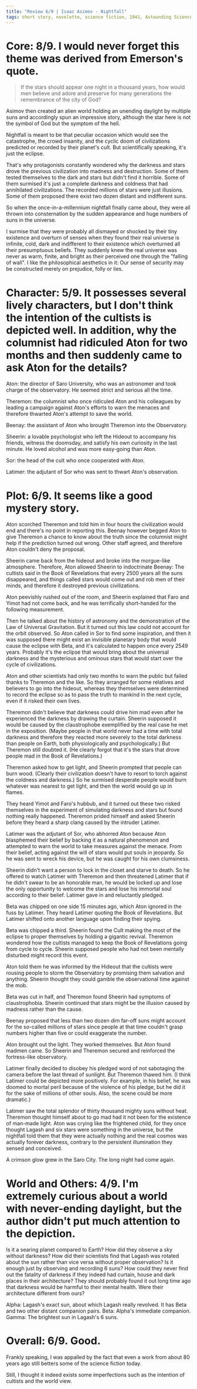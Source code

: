 ```yaml
---
title: "Review 6/9 | Isaac Asimov - Nightfall"
tags: short story, novelette, science fiction, 1941, Astounding Science Fiction, Campbell, Emerson
---
```



# Core: 8/9. I would never forget this theme was derived from Emerson's quote.
> If the stars should appear one night in a thousand years, how would men believe and adore and preserve for many generations the remembrance of the city of God?

Asimov then created an alien world holding an unending daylight by multiple suns and accordingly spun an impressive story, although the star here is not the symbol of God but the symptom of the hell.

Nightfall is meant to be that peculiar occasion which would see the catastrophe, the crowd insanity, and the cyclic doom of civilizations predicted or recorded by their planet's cult. But scientifically speaking, it's just the eclipse.

That's why protagonists constantly wondered why the darkness and stars drove the previous civilization into madness and destruction. Some of them tested themselves to the dark and stars but didn't find it horrible. Some of them surmised it's just a complete darkness and coldness that had annihilated civilizations. The recorded millions of stars were just illusions. Some of them proposed there exist two dozen distant and indifferent suns. 

So when the once-in-a-millennium nightfall finally came about, they were all thrown into consternation by the sudden appearance and huge numbers of suns in the universe. 

I surmise that they were probably all dismayed or shocked by their tiny existence and overturn of senses when they found their real universe is infinite, cold, dark and indifferent to their existence which overturned all their presumptuous beliefs. They suddenly knew the real universe was never as warm, finite, and bright as their perceived one through the "falling of wall". I like the philosophical aesthetics in it: Our sense of security may be constructed merely on prejudice, folly or lies.

# Character: 5/9. It possesses several lively characters, but I don't think the intention of the cultists is depicted well. In addition, why the columnist had ridiculed Aton for two months and then suddenly came to ask Aton for the details?
Aton: the director of Saro University, who was an astronomer and took charge of the observatory. He seemed strict and serious all the time.

Theremon: the columnist who once ridiculed Aton and his colleagues by leading a campaign against Aton's efforts to warn the menaces and therefore thwarted Aton's attempt to save the world.

Beenay: the assistant of Aton who brought Theremon into the Observatory.

Sheerin: a lovable psychologist who left the Hideout to accompany his friends, witness the doomsday, and satisfy his own curiosity in the last minute. He loved alcohol and was more easy-going than Aton.

Sor: the head of the cult who once cooperated with Aton.

Latimer: the adjutant of Sor who was sent to thwart Aton's observation.


# Plot: 6/9. It seems like a good mystery story.
Aton scorched Theremon and told him in four hours the civilization would end and there's no point in reporting this. Beenay however begged Aton to give Theremon a chance to know about the truth since the columnist might help if the prediction turned out wrong. Other staff agreed, and therefore Aton couldn't deny the proposal.

Sheerin came back from the hideout and broke into the morgue-like atmosphere. Therefore, Aton allowed Sheerin to indoctrinate Beenay: The cultists said in the Book of Revelations that every 2500 years all the suns disappeared, and things called stars would come out and rob men of their minds, and therefore it destroyed previous civilizations.

Aton peevishly rushed out of the room, and Sheerin explained that Faro and Yimot had not come back, and he was terrifically short-handed for the following measurement.

Then he talked about the history of astronomy and the demonstration of the Law of Universal Gravitation. But it turned out this law could not account for the orbit observed. So Aton called in Sor to find some inspiration, and then it was supposed there might exist an invisible planetary body that would cause the eclipse with Beta, and it's calculated to happen once every 2549 years. Probably it's the eclipse that would bring about the universal darkness and the mysterious and ominous stars that would start over the cycle of civilizations.

Aton and other scientists had only two months to warn the public but failed thanks to Theremon and the like. So they arranged for some relatives and believers to go into the hideout, whereas they themselves were determined to record the eclipse so as to pass the truth to mankind in the next cycle, even if it risked their own lives.

Theremon didn't believe that darkness could drive him mad even after he experienced the darkness by drawing the curtain. Sheerin supposed it would be caused by the claustrophobe exemplified by the real case he met in the exposition. (Maybe people in that world never had a time with total darkness and therefore they reacted more severely to the total darkness than people on Earth, both physiologically and psychologically.) But Theremon still doubted it. (He clearly forgot that it's the stars that drove people mad in the Book of Revelations.)

Theremon asked how to get light, and Sheerin prompted that people can burn wood. (Clearly their civilization doesn't have to resort to torch against the coldness and darkness.) So he surmised desperate people would burn whatever was nearest to get light, and then the world would go up in flames.

They heard Yimot and Faro's hubbub, and it turned out these two risked themselves in the experiment of simulating darkness and stars but found nothing really happened. Theremon prided himself and asked Sheerin before they heard a sharp clang caused by the intruder Latimer.

Latimer was the adjutant of Sor, who abhorred Aton because Aton blasphemed their belief by backing it as a natural phenomenon and attempted to warn the world to take measures against the menace. From their belief, acting against the will of stars would put souls in jeopardy. So he was sent to wreck his device, but he was caught for his own clumsiness.

Sheerin didn't want a person to lock in the closet and starve to death. So he offered to watch Latimer with Theremon and then threatened Latimer that if he didn't swear to be an honorable man, he would be locked up and lose the only opportunity to welcome the stars and lose his immortal soul according to their belief. Latimer gave in and reluctantly pledged.

Beta was chipped on one side 15 minutes ago, which Aton ignored in the fuss by Latimer. They heard Latimer quoting the Book of Revelations. But Latimer shifted onto another language upon finding their spying.

Beta was chipped a third. Sheerin found the Cult making the most of the eclipse to proper themselves by holding a gigantic revival. Theremon wondered how the cultists managed to keep the Book of Revelations going from cycle to cycle. Sheerin supposed people who had not been mentally disturbed might record this event.

Aton told them he was informed by the Hideout that the cultists were rousing people to storm the Observatory by promising them salvation and anything. Sheerin thought they could gamble the observational time against the mob. 

Beta was cut in half, and Theremon found Sheerin had symptoms of claustrophobia. Sheerin continued that stars might be the illusion caused by madness rather than the cause.

Beenay proposed that less than two dozen dim far-off suns might account for the so-called millions of stars since people at that time couldn't grasp numbers higher than five or could exaggerate the number.

Aton brought out the light. They worked themselves. But Aton found madmen came. So Sheerin and Theremon secured and reinforced the fortress-like observatory.

Latimer finally decided to disobey his pledged word of not sabotaging the camera before the last thread of sunlight. But Theremon thawed him. (I think Latimer could be depicted more positively. For example, in his belief, he was doomed to mortal peril because of the violence of his pledge, but he did it for the sake of millions of other souls. Also, the scene could be more dramatic.)

Latimer saw the total splendor of thirty thousand mighty suns without heat. Theremon thought himself about to go mad had it not been for the existence of man-made light. Aton was crying like the frightened child, for they once thought Lagash and six stars were something in the universe, but the nightfall told them that they were actually nothing and the real cosmos was actually forever darkness, contrary to the persistent illumination they sensed and conceived.

A crimson glow grew in the Saro City. The long night had come again.


# World and Others: 4/9. I'm extremely curious about a world with never-ending daylight, but the author didn't put much attention to the depiction.
Is it a searing planet compared to Earth?
How did they observe a sky without darkness?
How did their scientists find that Lagash was rotated about the sun rather than vice versa without proper observation? Is it enough just by observing and recording 6 suns?
How could they never find out the fatality of darkness if they indeed had curtain,  house and dark places in their architecture? They should probably found it out long time ago that darkness would be harmful to their mental health.
Were their architecture different from ours?

Alpha: Lagash's exact sun, about which Lagash really revolved. It has Beta and two other distant companion pairs.
Beta: Alpha's immediate companion.
Gamma: The brightest sun in Lagash's 6 suns.


# Overall: 6/9. Good.
Frankly speaking, I was appalled by the fact that even a work from about 80 years ago still betters some of the science fiction today.

Still, I thought it indeed exists some imperfections such as the intention of cultists and the world view.


